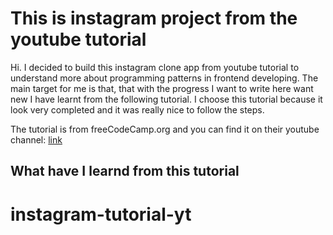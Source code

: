 # This is instagram project from the youtube tutorial

Hi. I decided to build this instagram clone app from youtube tutorial to understand more about programming patterns in frontend developing. The main target for me is that, that with the progress I want to write here want new I have learnt from the following tutorial. I choose this tutorial because it look very completed and it was really nice to follow the steps.

The tutorial is from freeCodeCamp.org and you can find it on their youtube channel: [link](https://www.youtube.com/watch?v=mDgEqoQUBgk&t=2814s&ab_channel=freeCodeCamp.org)

## What have I learnd from this tutorial
# instagram-tutorial-yt
